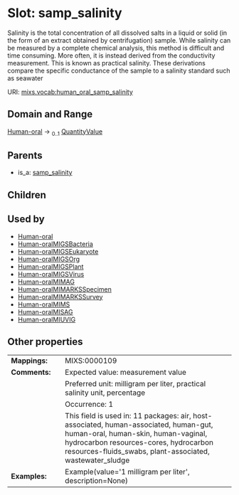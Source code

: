 
# Slot: samp_salinity


Salinity is the total concentration of all dissolved salts in a liquid or solid (in the form of an extract obtained by centrifugation) sample. While salinity can be measured by a complete chemical analysis, this method is difficult and time consuming. More often, it is instead derived from the conductivity measurement. This is known as practical salinity. These derivations compare the specific conductance of the sample to a salinity standard such as seawater

URI: [mixs.vocab:human_oral_samp_salinity](https://w3id.org/mixs/vocab/human_oral_samp_salinity)


## Domain and Range

[Human-oral](Human-oral.md) &#8594;  <sub>0..1</sub> [QuantityValue](QuantityValue.md)

## Parents

 *  is_a: [samp_salinity](samp_salinity.md)

## Children


## Used by

 * [Human-oral](Human-oral.md)
 * [Human-oralMIGSBacteria](Human-oralMIGSBacteria.md)
 * [Human-oralMIGSEukaryote](Human-oralMIGSEukaryote.md)
 * [Human-oralMIGSOrg](Human-oralMIGSOrg.md)
 * [Human-oralMIGSPlant](Human-oralMIGSPlant.md)
 * [Human-oralMIGSVirus](Human-oralMIGSVirus.md)
 * [Human-oralMIMAG](Human-oralMIMAG.md)
 * [Human-oralMIMARKSSpecimen](Human-oralMIMARKSSpecimen.md)
 * [Human-oralMIMARKSSurvey](Human-oralMIMARKSSurvey.md)
 * [Human-oralMIMS](Human-oralMIMS.md)
 * [Human-oralMISAG](Human-oralMISAG.md)
 * [Human-oralMIUVIG](Human-oralMIUVIG.md)

## Other properties

|  |  |  |
| --- | --- | --- |
| **Mappings:** | | MIXS:0000109 |
| **Comments:** | | Expected value: measurement value |
|  | | Preferred unit: milligram per liter, practical salinity unit, percentage |
|  | | Occurrence: 1 |
|  | | This field is used in: 11 packages: air, host-associated, human-associated, human-gut, human-oral, human-skin, human-vaginal, hydrocarbon resources-cores, hydrocarbon resources-fluids_swabs, plant-associated, wastewater_sludge |
| **Examples:** | | Example(value='1 milligram per liter', description=None) |

